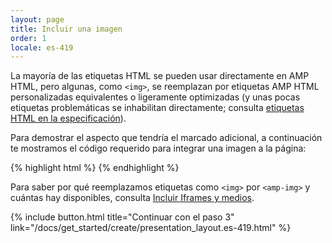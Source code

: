 ```yaml
---
layout: page
title: Incluir una imagen
order: 1
locale: es-419
---
```


La mayoría de las etiquetas HTML se pueden usar directamente en AMP HTML, pero algunas, como `<img>`, se reemplazan por etiquetas AMP HTML personalizadas equivalentes o ligeramente optimizadas (y unas pocas etiquetas problemáticas se inhabilitan directamente; consulta [etiquetas HTML en la especificación](https://github.com/ampproject/amphtml/blob/master/spec/amp-html-format.md)).

Para demostrar el aspecto que tendría el marcado adicional, a continuación te mostramos el código requerido para integrar una imagen a la página:

{% highlight html %}
<amp-img src="welcome.jpg" alt="Welcome" height="400" width="800"></amp-img>
{% endhighlight %}

Para saber por qué reemplazamos etiquetas como `<img>` por `<amp-img>` y cuántas hay disponibles, consulta [Incluir Iframes y medios](/docs/guides/amp_replacements.html).

{% include button.html title="Continuar con el paso 3" link="/docs/get_started/create/presentation_layout.es-419.html" %}
